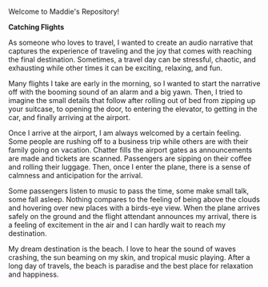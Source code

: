 Welcome to Maddie's Repository! 

**Catching Flights**


As someone who loves to travel, I wanted to create an audio narrative that captures the experience of traveling and the joy that comes with reaching the final destination. 
Sometimes, a travel day can be stressful, chaotic, and exhausting while other times it can be exciting, relaxing, and fun. 

Many flights I take are early in the morning, so I wanted to start the narrative off with the booming sound of an alarm and a big yawn. Then, I tried to imagine the small details that follow after rolling out of bed from zipping up your suitcase, to opening the door, to entering the elevator, to getting in the car, and finally arriving at the airport.

Once I arrive at the airport, I am always welcomed by a certain feeling. Some people are rushing off to a business trip while others are with their family going on vacation. 
Chatter fills the airport gates as announcements are made and tickets are scanned. Passengers are sipping on their coffee and rolling their luggage. 
Then, once I enter the plane, there is a sense of calmness and anticipation for the arrival. 

Some passengers listen to music to pass the time, some make small talk, some fall asleep.
Nothing compares to the feeling of being above the clouds and hovering over new places with a birds-eye view. 
When the plane arrives safely on the ground and the flight attendant announces my arrival, there is a feeling of excitement in the air and I can hardly wait to reach my destination. 

My dream destination is the beach. I love to hear the sound of waves crashing, the sun beaming on my skin, and tropical music playing. 
After a long day of travels, the beach is paradise and the best place for relaxation and happiness. 


